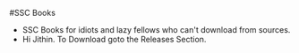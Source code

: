 #SSC Books
* SSC Books for idiots and lazy fellows who can't download from sources.
* Hi Jithin.
To Download goto the Releases Section.
